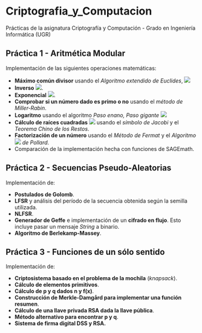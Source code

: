 # Criptografia_y_Computacion
Prácticas de la asignatura Criptografía y Computación - Grado en Ingeniería Informática (UGR)

## Práctica 1 - Aritmética Modular
Implementación de las siguientes operaciones matemáticas:

* __Máximo común divisor__ usando el _Algoritmo extendido de Euclides_, ![](http://mathurl.com/yaed24um.png)
* __Inverso__ ![](http://mathurl.com/y8k3w6m4.png).
* __Exponencial__ ![](http://mathurl.com/ybxakt2n.png).
* __Comprobar si un número dado es primo o no__ usando el _método de Miller-Rabin_.
* __Logaritmo__ usando el algoritmo _Paso enano, Paso gigante_ ![](http://mathurl.com/y736o8pm.png)
* __Cálculo de raíces cuadradas__ ![](http://mathurl.com/ybs8rnka.png) usando el _símbolo de Jacobi_ y el _Teorema Chino de los Restos_.
* __Factorización de un número__ usando el _Método de Fermat_ y el _Algoritmo ![](http://mathurl.com/yd2uj4t.png) de Pollard_.
* Comparación de la implementación hecha con funciones de SAGEmath.

## Práctica 2 - Secuencias Pseudo-Aleatorias
Implementación de:

* __Postulados de Golomb__.
* __LFSR__ y análisis del período de la secuencia obtenida según la semilla utilizada.
* __NLFSR__.
* __Generador de Geffe__ e implementación de un __cifrado en flujo__. Esto incluye pasar un mensaje _String_ a binario.
* __Algoritmo de Berlekamp-Massey__.

## Práctica 3 - Funciones de un sólo sentido
Implementación de:

* __Criptosistema basado en el problema de la mochila__ (_knapsack_).
* __Cálculo de elementos primitivos__.
* __Cálculo de p y q dados n y f(x)__.
* __Construcción de Merkle-Damgård para implementar una función resumen__.
* __Cálculo de una llave privada RSA dada la llave pública__.
* __Método alternativo para encontrar p y q__.
* __Sistema de firma digital DSS y RSA.__
